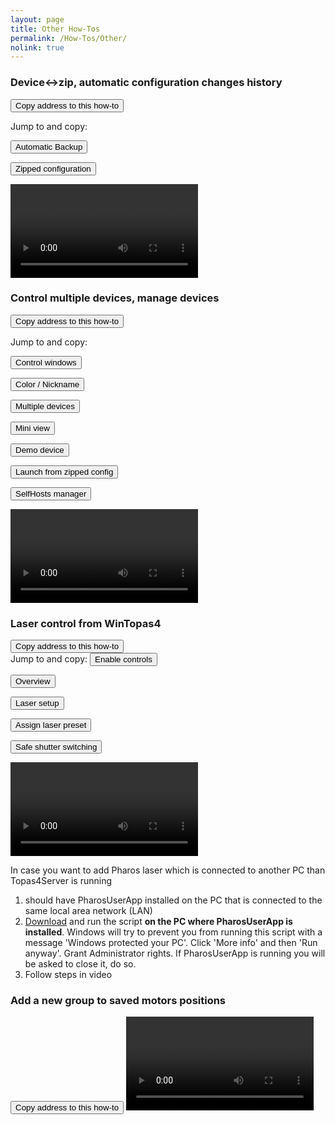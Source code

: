 ```yaml
---
layout: page
title: Other How-Tos
permalink: /How-Tos/Other/
nolink: true
---
```



### <a name="Vid006"></a>Device<->zip, automatic configuration changes history
<button class="btn" data-clipboard-text="{{site.fullUrl}}{{page.url}}#Vid006">
    Copy address to this how-to
</button>

<div class="row">

Jump to and copy:

  <button class="btn jump-to" onclick="goToSecond('BackupAndRestore',12)"
  data-clipboard-text="{{site.fullUrl}}{{page.url}}#Vid006?name=BackupAndRestore&time=12">
  Automatic Backup
  </button>

  <button class="btn jump-to" onclick="goToSecond('BackupAndRestore',76)"
  data-clipboard-text="{{site.fullUrl}}{{page.url}}#Vid006?name=BackupAndRestore&time=76">
  Zipped configuration
  </button>

</div>

<video controls controlsList="nodownload" class="video-js vjs-16-9" id="BackupAndRestore">
</video>


### <a name="Vid002"></a>Control multiple devices, manage devices
<button class="btn" data-clipboard-text="{{site.fullUrl}}{{page.url}}#Vid002">
    Copy address to this how-to
</button>

<div class="row">

Jump to and copy:

  <button class="btn jump-to" onclick="goToSecond('DeviceManagement',8)"
  data-clipboard-text="{{site.fullUrl}}{{page.url}}#Vid002?name=DeviceManagement&time=8">
  Control windows
  </button>

  <button class="btn jump-to" onclick="goToSecond('DeviceManagement',30)"
  data-clipboard-text="{{site.fullUrl}}{{page.url}}#Vid002?name=DeviceManagement&time=30">
  Color / Nickname
  </button>

  <button class="btn jump-to" onclick="goToSecond('DeviceManagement',42)"
  data-clipboard-text="{{site.fullUrl}}{{page.url}}#Vid002?name=DeviceManagement&time=42">
  Multiple devices
  </button>

  <button class="btn jump-to" onclick="goToSecond('DeviceManagement',60)"
  data-clipboard-text="{{site.fullUrl}}{{page.url}}#Vid002?name=DeviceManagement&time=60">
  Mini view
  </button>

  <button class="btn jump-to" onclick="goToSecond('DeviceManagement',83)"
  data-clipboard-text="{{site.fullUrl}}{{page.url}}#Vid002?name=DeviceManagement&time=83">
  Demo device
  </button>

  <button class="btn jump-to" onclick="goToSecond('DeviceManagement',104)"
  data-clipboard-text="{{site.fullUrl}}{{page.url}}#Vid002?name=DeviceManagement&time=104">
  Launch from zipped config
  </button>

  <button class="btn jump-to" onclick="goToSecond('DeviceManagement',128)"
  data-clipboard-text="{{site.fullUrl}}{{page.url}}#Vid002?name=DeviceManagement&time=128">
  SelfHosts manager
  </button>
</div>

<video controls controlsList="nodownload" class="video-js vjs-16-9" id="DeviceManagement">
</video>



### <a name="Vid004"></a>Laser control from WinTopas4
<button class="btn" data-clipboard-text="{{site.fullUrl}}{{page.url}}#Vid004">
    Copy address to this how-to
</button>

<div class="row">
Jump to and copy:
  <button class="btn jump-to" onclick="goToSecond('LaserControl',14)"
  data-clipboard-text="{{site.fullUrl}}{{page.url}}#Vid004?name=LaserControl&time=14">
  Enable controls
  </button>

  <button class="btn jump-to" onclick="goToSecond('LaserControl',24)"
  data-clipboard-text="{{site.fullUrl}}{{page.url}}#Vid004?name=LaserControl&time=24">
  Overview
  </button>

  <button class="btn jump-to" onclick="goToSecond('LaserControl',75)"
  data-clipboard-text="{{site.fullUrl}}{{page.url}}#Vid004?name=LaserControl&time=75">
  Laser setup
  </button>

  <button class="btn jump-to" onclick="goToSecond('LaserControl',97)"
  data-clipboard-text="{{site.fullUrl}}{{page.url}}#Vid004?name=LaserControl&time=97">
  Assign laser preset
  </button>

  <button class="btn jump-to" onclick="goToSecond('LaserControl',122)"
  data-clipboard-text="{{site.fullUrl}}{{page.url}}#Vid004?name=LaserControl&time=122">
  Safe shutter switching
  </button>

</div>

<video controls controlsList="nodownload" class="video-js vjs-16-9" id="LaserControl">
</video>

 In case you want to add Pharos laser which is connected to another PC than Topas4Server is running
1. should have PharosUserApp installed on the PC that is connected to the same local area network (LAN)
2. [Download](https://lightconupdater.blob.core.windows.net/installers/EnablePharosUserAppRestAPI.bat)  and run the script **on the PC where PharosUserApp is installed**. Windows will try to prevent you from running this script with a message 'Windows protected your PC'. Click 'More info' and then 'Run anyway'. Grant Administrator rights. If PharosUserApp is running you will be asked to close it, do so.
3. Follow steps in video




### <a name="Vid005"></a>Add a new group to saved motors positions
<button class="btn" data-clipboard-text="{{site.fullUrl}}{{page.url}}#Vid005">
    Copy address to this how-to
</button>
<video controls controlsList="nodownload" class="video-js vjs-16-9" id="SavedMotorPositions">
</video>



<script>
var params = "?sv=2019-12-12&st=2021-11-30T13%3A29%3A50Z&se=2047-10-01T12%3A29%3A00Z&sr=c&sp=rl&sig=PXP8Z5IQdevNxwEe8TtsY4jibnf5%2FyetP5sjyxYo8Y4%3D";

var links = [
    { Name: "BackupAndRestore", Link: "https://lightconupdater.blob.core.windows.net/topas4infopage/Videos/BackupAndRestore.mp4"},
    { Name: "DeviceManagement", Link: "https://lightconupdater.blob.core.windows.net/topas4infopage/Videos/DeviceManagement.mp4"},
    { Name: "LaserControl", Link: "https://lightconupdater.blob.core.windows.net/topas4infopage/Videos/LaserControl.mp4"},
    { Name: "SavedMotorPositions", Link: "https://lightconupdater.blob.core.windows.net/topas4infopage/Videos/HowToAddNewSavedMotorPositonsGroup.mp4"}
];


function InitializePlayer(link) {  
  videojs(link.Name).src({
    type: 'video/mp4',
    src: link.Link+params
  });
}

links.forEach(link => InitializePlayer(link));



if (location.hash != ""){
try {

if (findGetParameter("name") != "" && findGetParameter("time") != ""){
  goToSecond(findGetParameter("name"),findGetParameter("time"));
}

var myHash = window.location.hash.split("?")[0];
if (myHash != ""){
  scrollTo(myHash);
}
} catch {}
}


function scrollTo(hash) {
    location.hash =hash;
}

function findGetParameter(parameterName) {
    var result = "",
        tmp = [];

    window.location.hash
        .split("?")[1]
        .split("&")
        .forEach(function (item) {
          tmp = item.split("=");          
          if (tmp[0] === parameterName) result = decodeURIComponent(tmp[1]);
        });

    return result;
}

function goToSecond(name,time){
  videojs(name).currentTime(time);
}

</script>
